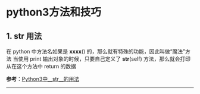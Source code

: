 # python3方法和技巧

## 1. __str__ 用法

在 python 中方法名如果是 __xxxx__() 的，那么就有特殊的功能，因此叫做“魔法”方法
当使用 print 输出对象的时候，只要自己定义了 __str__(self) 方法，那么就会打印从在这个方法中 return 的数据

**参考**：[Python3中__str__的用法](https://blog.csdn.net/qq_37616069/article/details/79387010)

---